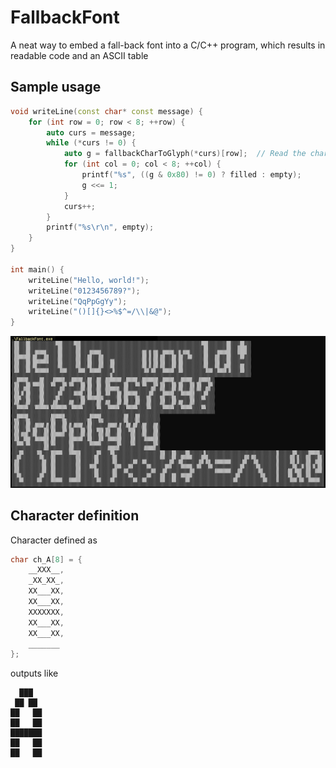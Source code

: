 # FallbackFont
A neat way to embed a fall-back font into a C/C++ program, which results in readable code and an ASCII table

## Sample usage

```c++
void writeLine(const char* const message) {
    for (int row = 0; row < 8; ++row) {
        auto curs = message;
        while (*curs != 0) {
            auto g = fallbackCharToGlyph(*curs)[row];  // Read the character here
            for (int col = 0; col < 8; ++col) {
                printf("%s", ((g & 0x80) != 0) ? filled : empty);
                g <<= 1;
            }
            curs++;
        }
        printf("%s\r\n", empty);
    }
}

int main() {
    writeLine("Hello, world!");
    writeLine("0123456789?");
    writeLine("QqPpGgYy");
    writeLine("()[]{}<>%$^=/\\|&@");
}
```

![Example output](sample.png)

## Character definition

Character defined as
```c++
char ch_A[8] = {
    __XXX__,
    _XX_XX_,
    XX___XX,
    XX___XX,
    XXXXXXX,
    XX___XX,
    XX___XX,
    _______
};
```

outputs like

```plain
  ███  
 ██ ██ 
██   ██
██   ██
███████
██   ██
██   ██
       
```
